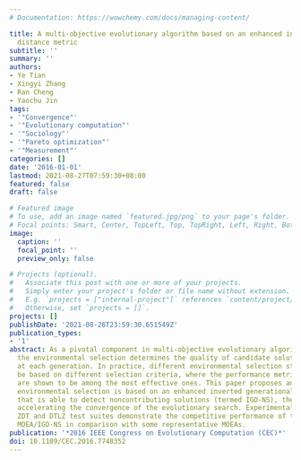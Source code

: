 ```yaml
---
# Documentation: https://wowchemy.com/docs/managing-content/

title: A multi-objective evolutionary algorithm based on an enhanced inverted generational
  distance metric
subtitle: ''
summary: ''
authors:
- Ye Tian
- Xingyi Zhang
- Ran Cheng
- Yaochu Jin
tags:
- '"Convergence"'
- '"Evolutionary computation"'
- '"Sociology"'
- '"Pareto optimization"'
- '"Measurement"'
categories: []
date: '2016-01-01'
lastmod: 2021-08-27T07:59:30+08:00
featured: false
draft: false

# Featured image
# To use, add an image named `featured.jpg/png` to your page's folder.
# Focal points: Smart, Center, TopLeft, Top, TopRight, Left, Right, BottomLeft, Bottom, BottomRight.
image:
  caption: ''
  focal_point: ''
  preview_only: false

# Projects (optional).
#   Associate this post with one or more of your projects.
#   Simply enter your project's folder or file name without extension.
#   E.g. `projects = ["internal-project"]` references `content/project/deep-learning/index.md`.
#   Otherwise, set `projects = []`.
projects: []
publishDate: '2021-08-26T23:59:30.651549Z'
publication_types:
- '1'
abstract: As a pivotal component in multi-objective evolutionary algorithms (MOEAs),
  the environmental selection determines the quality of candidate solutions to survive
  at each generation. In practice, different environmental selection strategies can
  be based on different selection criteria, where the performance metrics (or indicators)
  are shown to be among the most effective ones. This paper proposes an MOEA whose
  environmental selection is based on an enhanced inverted generational distance metric
  that is able to detect noncontributing solutions (termed IGD-NS), thereby considerably
  accelerating the convergence of the evolutionary search. Experimental results on
  ZDT and DTLZ test suites demonstrate the competitive performance of the proposed
  MOEA/IGD-NS in comparison with some representative MOEAs.
publication: '*2016 IEEE Congress on Evolutionary Computation (CEC)*'
doi: 10.1109/CEC.2016.7748352
---
```

